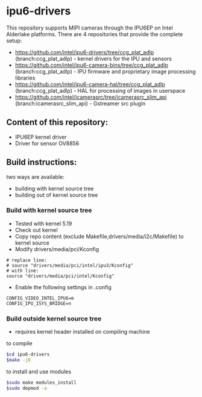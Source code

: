 # ipu6-drivers

This repository supports MIPI cameras through the IPU6EP on Intel Alderlake platforms. There are 4 repositories that provide the complete setup:

* https://github.com/intel/ipu6-drivers/tree/ccg_plat_adlp (branch:ccg_plat_adlp) - kernel drivers for the IPU and sensors
* https://github.com/intel/ipu6-camera-bins/tree/ccg_plat_adlp (branch:ccg_plat_adlp) - IPU firmware and proprietary image processing libraries
* https://github.com/intel/ipu6-camera-hal/tree/ccg_plat_adlp (branch:ccg_plat_adlp) - HAL for processing of images in userspace
* https://github.com/intel/icamerasrc/tree/icamerasrc_slim_api (branch:icamerasrc_slim_api) - Gstreamer src plugin

## Content of this repository:
* IPU6EP kernel driver
* Driver for sensor OV8856

## Build instructions:
two ways are available:
- building with kernel source tree
- building out of kernel source tree

### Build with kernel source tree
* Tested with kernel 5.19
* Check out kernel
* Copy repo content (exclude Makefile,drivers/media/i2c/Makefile) to kernel source
* Modify drivers/media/pci/Kconfig

```
# replace line:
# source "drivers/media/pci/intel/ipu3/Kconfig"
# with line:
source "drivers/media/pci/intel/Kconfig"
```

* Enable the following settings in .config

```
CONFIG_VIDEO_INTEL_IPU6=m
CONFIG_IPU_ISYS_BRIDGE=n
```

### Build outside kernel source tree
* requires kernel header installed on compiling machine

to compile
```bash
$cd ipu6-drivers
$make -j8
```

to install and use modules
```bash
$sudo make modules_install
$sudo depmod -a
```

